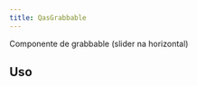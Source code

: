 ```yaml
---
title: QasGrabbable
---
```


Componente de grabbable (slider na horizontal)

<doc-api file="grabbable/QasGrabbable" name="QasGrabbable" />

## Uso

<doc-example file="QasGrabbable/Basic" title="Básico" />
